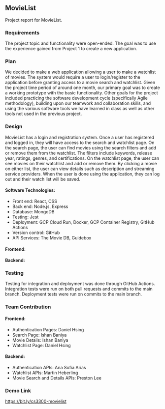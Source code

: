 ## MovieList

Project report for MovieList.

### Requirements

The project topic and functionality were open-ended. The goal was to use the experience gained from Project 1 to create a new application.

### Plan

We decided to make a web application allowing a user to make a watchlist of movies. The system would require a user to login/register to the application before granting access to a movie search and watchlist. Given the project time period of around one month, our primary goal was to create a working prototype with the basic functionality. Other goals for the project included practicing the software development cycle (specifically Agile methodology), building upon our teamwork and collaboration skills, and using the various software tools we have learned in class as well as other tools not used in the previous project.

### Design

MovieList has a login and registration system. Once a user has registered and logged in, they will have access to the search and watchlist page. On the search page, the user can find movies using the search filters and add or remove them from the watchlist. The filters include keywords, release year, ratings, genres, and certifications. On the watchlist page, the user can see movies on their watchlist and add or remove them. By clicking a movie on either list, the user can view details such as description and streaming service providers. When the user is done using the application, they can log out and their watch list will be saved.

#### Software Technologies:

* Front end: React, CSS
* Back end: Node.js, Express
* Database: MongoDB
* Testing: Jest
* Deployment: GCP Cloud Run, Docker, GCP Container Registry, GitHub Actions
* Version control: GitHub
* API Services: The Movie DB, Guidebox

#### Frontend:

#### Backend:

### Testing

Testing for integration and deployment was done through GitHub Actions. Integration tests were run on both pull requests and commits to the main branch. Deployment tests were run on commits to the main branch. 

### Team Contribution

#### Frontend:

* Authentication Pages: Daniel Hsing
* Search Page: Ishan Baniya
* Movie Details: Ishan Baniya
* Watchlist Page: Daniel Hsing

#### Backend:

* Authentication APIs: Ana Sofia Arias
* Watchlist APIs: Martin Heberling
* Movie Search and Details APIs: Preston Lee

### Demo Link

https://bit.ly/cs3300-movielist

